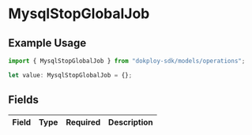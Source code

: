 # MysqlStopGlobalJob

## Example Usage

```typescript
import { MysqlStopGlobalJob } from "dokploy-sdk/models/operations";

let value: MysqlStopGlobalJob = {};
```

## Fields

| Field       | Type        | Required    | Description |
| ----------- | ----------- | ----------- | ----------- |